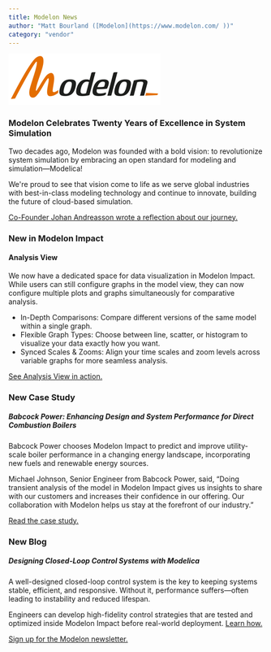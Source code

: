 ```yaml
---
title: Modelon News
author: "Matt Bourland ([Modelon](https://www.modelon.com/ ))"
category: "vendor"
---
```


![Modelon](Modelon_Flat_RGB_300.png)

### Modelon Celebrates Twenty Years of Excellence in System Simulation

Two decades ago, Modelon was founded with a bold vision: to revolutionize system simulation by embracing an open standard for modeling and simulation—Modelica!
 
We're proud to see that vision come to life as we serve global industries with best-in-class modeling technology and continue to innovate, building the future of cloud-based simulation.

[Co-Founder Johan Andreasson wrote a reflection about our journey.](https://modelon.com/blog/twenty-years-of-excellence-in-system-simulation/)

### New in Modelon Impact

#### Analysis View

We now have a dedicated space for data visualization in Modelon Impact. While users can still configure graphs in the model view, they can now configure multiple plots and graphs simultaneously for comparative analysis. 

- In-Depth Comparisons: Compare different versions of the same model within a single graph.
- Flexible Graph Types: Choose between line, scatter, or histogram to visualize your data exactly how you want.
- Synced Scales & Zooms: Align your time scales and zoom levels across variable graphs for more seamless analysis.

[See Analysis View in action.](https://youtu.be/iJFF1WKBH5U?si=EqDbVpz4AuoV6s2m)


### New Case Study

##### Babcock Power: Enhancing Design and System Performance for Direct Combustion Boilers

Babcock Power chooses Modelon Impact to predict and improve utility-scale boiler performance in a changing energy landscape, incorporating new fuels and renewable energy sources. 
 
Michael Johnson, Senior Engineer from Babcock Power, said, “Doing transient analysis of the model in Modelon Impact gives us insights to share with our customers and increases their confidence in our offering. Our collaboration with Modelon helps us stay at the forefront of our industry.” 

[Read the case study.](https://modelon.com/support/enhancing-design-and-system-performance-for-direct-combustion-boilers/)

### New Blog

##### Designing Closed-Loop Control Systems with Modelica

A well-designed closed-loop control system is the key to keeping systems stable, efficient, and responsive. Without it, performance suffers—often leading to instability and reduced lifespan. 
 
Engineers can develop high-fidelity control strategies that are tested and optimized inside Modelon Impact before real-world deployment. [Learn how.](https://modelon.com/blog/designing-closed-loop-control-systems-with-modelica/)

[Sign up for the Modelon newsletter.](https://modelon.com/news-blog/)
